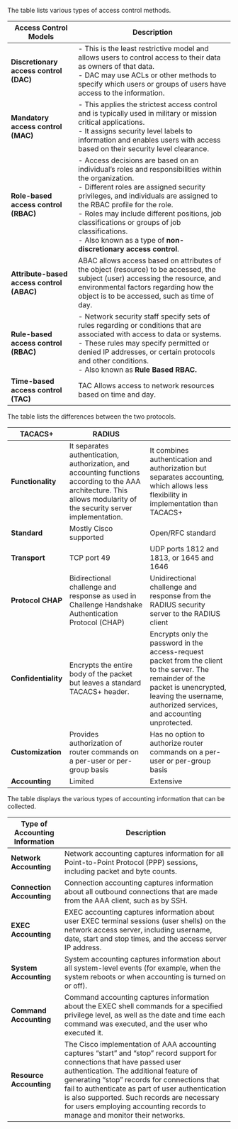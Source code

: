 The table lists various types of access control methods.

| **Access Control Models**                 | **Description**                                                                                                                                                                                                                                                                                                                                                                                |
| ----------------------------------------- | ---------------------------------------------------------------------------------------------------------------------------------------------------------------------------------------------------------------------------------------------------------------------------------------------------------------------------------------------------------------------------------------------- |
| **Discretionary access control (DAC)**    | - This is the least restrictive model and allows users to control access to their data as owners of that data.<br>- DAC may use ACLs or other methods to specify which users or groups of users have access to the information.                                                                                                                                                                |
| **Mandatory access control (MAC)**        | - This applies the strictest access control and is typically used in military or mission critical applications.<br>- It assigns security level labels to information and enables users with access based on their security level clearance.                                                                                                                                                    |
| **Role-based access control (RBAC)**      | - Access decisions are based on an individual’s roles and responsibilities within the organization.<br>- Different roles are assigned security privileges, and individuals are assigned to the RBAC profile for the role.<br>- Roles may include different positions, job classifications or groups of job classifications.<br>- Also known as a type of **non-discretionary access control**. |
| **Attribute-based access control (ABAC)** | ABAC allows access based on attributes of the object (resource) to be accessed, the subject (user) accessing the resource, and environmental factors regarding how the object is to be accessed, such as time of day.                                                                                                                                                                          |
| **Rule-based access control (RBAC)**      | - Network security staff specify sets of rules regarding or conditions that are associated with access to data or systems.<br>- These rules may specify permitted or denied IP addresses, or certain protocols and other conditions.<br>- Also known as **Rule Based RBAC.**                                                                                                                   |
| **Time-based access control (TAC)**       | TAC Allows access to network resources based on time and day.                                                                                                                                                                                                                                                                                                                                  |

The table lists the differences between the two protocols.

| **TACACS+**         | **RADIUS**                                                                                                                                                            |                                                                                                                                                                                                           |
| ------------------- | --------------------------------------------------------------------------------------------------------------------------------------------------------------------- | --------------------------------------------------------------------------------------------------------------------------------------------------------------------------------------------------------- |
| **Functionality**   | It separates authentication, authorization, and accounting functions according to the AAA architecture. This allows modularity of the security server implementation. | It combines authentication and authorization but separates accounting, which allows less flexibility in implementation than TACACS+                                                                       |
| **Standard**        | Mostly Cisco supported                                                                                                                                                | Open/RFC standard                                                                                                                                                                                         |
| **Transport**       | TCP port 49                                                                                                                                                           | UDP ports 1812 and 1813, or 1645 and 1646                                                                                                                                                                 |
| **Protocol CHAP**   | Bidirectional challenge and response as used in Challenge Handshake Authentication Protocol (CHAP)                                                                    | Unidirectional challenge and response from the RADIUS security server to the RADIUS client                                                                                                                |
| **Confidentiality** | Encrypts the entire body of the packet but leaves a standard TACACS+ header.                                                                                          | Encrypts only the password in the access-request packet from the client to the server. The remainder of the packet is unencrypted, leaving the username, authorized services, and accounting unprotected. |
| **Customization**   | Provides authorization of router commands on a per-user or per-group basis                                                                                            | Has no option to authorize router commands on a per-user or per-group basis                                                                                                                               |
| **Accounting**      | Limited                                                                                                                                                               | Extensive                                                                                                                                                                                                 |


The table displays the various types of accounting information that can be collected.

|**Type of Accounting Information**|**Description**|
|---|---|
|**Network Accounting**|Network accounting captures information for all Point-to-Point Protocol (PPP) sessions, including packet and byte counts.|
|**Connection Accounting**|Connection accounting captures information about all outbound connections that are made from the AAA client, such as by SSH.|
|**EXEC Accounting**|EXEC accounting captures information about user EXEC terminal sessions (user shells) on the network access server, including username, date, start and stop times, and the access server IP address.|
|**System Accounting**|System accounting captures information about all system-level events (for example, when the system reboots or when accounting is turned on or off).|
|**Command Accounting**|Command accounting captures information about the EXEC shell commands for a specified privilege level, as well as the date and time each command was executed, and the user who executed it.|
|**Resource Accounting**|The Cisco implementation of AAA accounting captures “start” and “stop” record support for connections that have passed user authentication. The additional feature of generating “stop” records for connections that fail to authenticate as part of user authentication is also supported. Such records are necessary for users employing accounting records to manage and monitor their networks.|




















































































































































